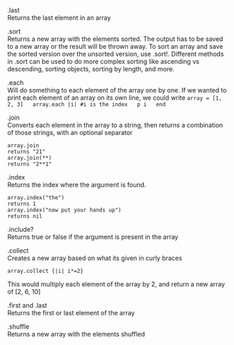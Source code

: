 .last  
  Returns the last element in an array

.sort  
  Returns a new array with the elements sorted. The output has to be saved to a
  new array or the result will be thrown away. To sort an array and save the
  sorted version over the unsorted version, use .sort!. Different methods in
  .sort can be used to do more complex sorting like ascending vs descending,
  sorting objects, sorting by length, and more.

.each  
  Will do something to each element of the array one by one. If we wanted to
  print each element of an array on its own line, we could write
  `array = [1, 2, 3]  
  array.each |i| #i is the index  
    p i  
  end`

.join  
  Converts each element in the array to a string, then returns a combination of
  those strings, with an optional separator
  ```array = [2, 1]  
  array.join  
  returns "21"  
  array.join(**)  
  returns "2**1"
  ```

.index  
  Returns the index where the argument is found.  
  ```array = ["All", "the", "single", "ladies"]  
  array.index("the")  
  returns 1  
  array.index("now put your hands up")  
  returns nil
  ```  

.include?  
  Returns true or false if the argument is present in the array

.collect  
  Creates a new array based on what its given in curly braces
  ```array = [1, 3, 5]  
  array.collect {|i| i*=2}
  ```  
  This would multiply each element of the array by 2, and return a new array
  of [2, 6, 10]

.first and .last  
  Returns the first or last element of the array

.shuffle  
  Returns a new array with the elements shuffled
